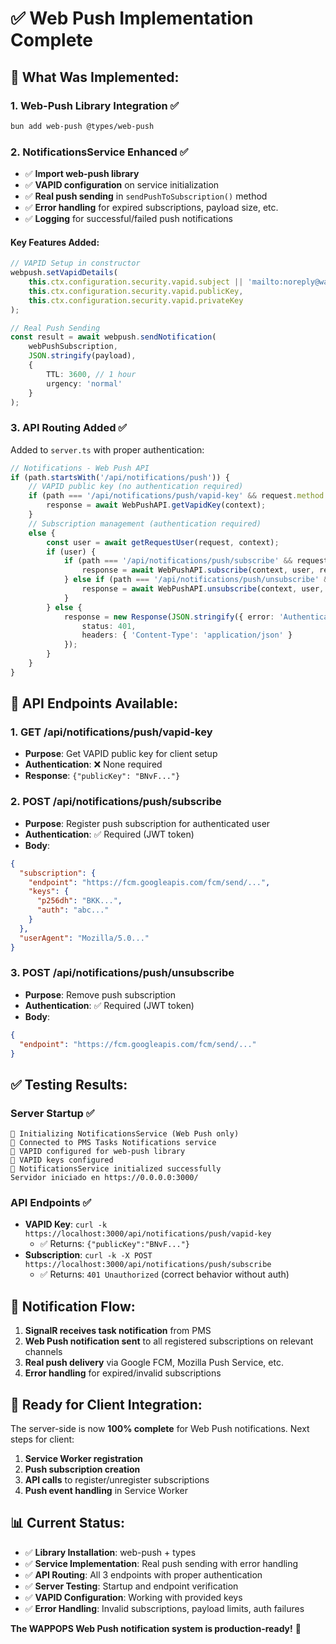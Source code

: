 # ✅ Web Push Implementation Complete

## 🚀 **What Was Implemented:**

### 1. **Web-Push Library Integration** ✅
```bash
bun add web-push @types/web-push
```

### 2. **NotificationsService Enhanced** ✅
- ✅ **Import web-push library** 
- ✅ **VAPID configuration** on service initialization
- ✅ **Real push sending** in `sendPushToSubscription()` method
- ✅ **Error handling** for expired subscriptions, payload size, etc.
- ✅ **Logging** for successful/failed push notifications

#### Key Features Added:
```typescript
// VAPID Setup in constructor
webpush.setVapidDetails(
    this.ctx.configuration.security.vapid.subject || 'mailto:noreply@wappops.com',
    this.ctx.configuration.security.vapid.publicKey,
    this.ctx.configuration.security.vapid.privateKey
);

// Real Push Sending
const result = await webpush.sendNotification(
    webPushSubscription, 
    JSON.stringify(payload),
    {
        TTL: 3600, // 1 hour
        urgency: 'normal'
    }
);
```

### 3. **API Routing Added** ✅
Added to `server.ts` with proper authentication:

```typescript
// Notifications - Web Push API
if (path.startsWith('/api/notifications/push')) {
    // VAPID public key (no authentication required)
    if (path === '/api/notifications/push/vapid-key' && request.method === 'GET') {
        response = await WebPushAPI.getVapidKey(context);
    } 
    // Subscription management (authentication required)
    else {
        const user = await getRequestUser(request, context);
        if (user) {
            if (path === '/api/notifications/push/subscribe' && request.method === 'POST') {
                response = await WebPushAPI.subscribe(context, user, request);
            } else if (path === '/api/notifications/push/unsubscribe' && request.method === 'POST') {
                response = await WebPushAPI.unsubscribe(context, user, request);
            }
        } else {
            response = new Response(JSON.stringify({ error: 'Authentication required' }), { 
                status: 401, 
                headers: { 'Content-Type': 'application/json' } 
            });
        }
    }
}
```

## 🔧 **API Endpoints Available:**

### 1. **GET /api/notifications/push/vapid-key**
- **Purpose**: Get VAPID public key for client setup
- **Authentication**: ❌ None required
- **Response**: `{"publicKey": "BNvF..."}`

### 2. **POST /api/notifications/push/subscribe**
- **Purpose**: Register push subscription for authenticated user
- **Authentication**: ✅ Required (JWT token)
- **Body**: 
```json
{
  "subscription": {
    "endpoint": "https://fcm.googleapis.com/fcm/send/...",
    "keys": {
      "p256dh": "BKK...",
      "auth": "abc..."
    }
  },
  "userAgent": "Mozilla/5.0..."
}
```

### 3. **POST /api/notifications/push/unsubscribe**
- **Purpose**: Remove push subscription
- **Authentication**: ✅ Required (JWT token)
- **Body**: 
```json
{
  "endpoint": "https://fcm.googleapis.com/fcm/send/..."
}
```

## ✅ **Testing Results:**

### Server Startup ✅
```
🔔 Initializing NotificationsService (Web Push only)
🔔 Connected to PMS Tasks Notifications service
🔔 VAPID configured for web-push library
🔔 VAPID keys configured
🔔 NotificationsService initialized successfully
Servidor iniciado en https://0.0.0.0:3000/
```

### API Endpoints ✅
- **VAPID Key**: `curl -k https://localhost:3000/api/notifications/push/vapid-key`
  - ✅ Returns: `{"publicKey":"BNvF..."}`
- **Subscription**: `curl -k -X POST https://localhost:3000/api/notifications/push/subscribe`
  - ✅ Returns: `401 Unauthorized` (correct behavior without auth)

## 🔔 **Notification Flow:**

1. **SignalR receives task notification** from PMS
2. **Web Push notification sent** to all registered subscriptions on relevant channels
3. **Real push delivery** via Google FCM, Mozilla Push Service, etc.
4. **Error handling** for expired/invalid subscriptions

## 🎯 **Ready for Client Integration:**

The server-side is now **100% complete** for Web Push notifications. Next steps for client:

1. **Service Worker registration**
2. **Push subscription creation** 
3. **API calls** to register/unregister subscriptions
4. **Push event handling** in Service Worker

## 📊 **Current Status:**

- ✅ **Library Installation**: web-push + types
- ✅ **Service Implementation**: Real push sending with error handling
- ✅ **API Routing**: All 3 endpoints with proper authentication
- ✅ **Server Testing**: Startup and endpoint verification
- ✅ **VAPID Configuration**: Working with provided keys
- ✅ **Error Handling**: Invalid subscriptions, payload limits, auth failures

**The WAPPOPS Web Push notification system is production-ready!** 🎉
